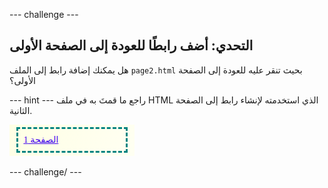 \--- challenge \---

## التحدي: أضف رابطًا للعودة إلى الصفحة الأولى

هل يمكنك إضافة رابط إلى الملف `page2.html` بحيث تنقر عليه للعودة إلى الصفحة الأولى؟

\--- hint \--- راجع ما قمتَ به في ملف HTML الذي استخدمته لإنشاء رابط إلى الصفحة الثانية.

![لقطة الشاشة](images/magazine-page1-link.png)

\--- challenge/ \---